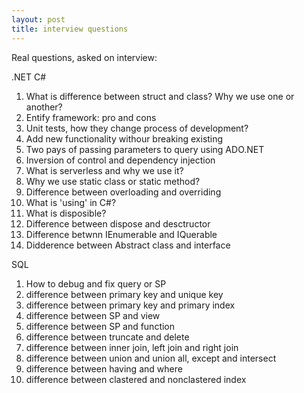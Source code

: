 ```yaml
---
layout: post
title: interview questions
---
```

Real questions, asked on interview:

.NET C#
1. What is difference between struct and class? Why we use one or another?
2. Entify framework: pro and cons
3. Unit tests, how they change process of development?
4. Add new functionality withour breaking existing
5. Two pays of passing parameters to query using ADO.NET
6. Inversion of control and dependency injection
7. What is serverless and why we use it?
8. Why we use static class or static method?
9. Difference between overloading and overriding
10. What is 'using' in C#?
11. What is disposible?
12. Difference between dispose and desctructor
13. Difference betwnn IEnumerable and IQuerable
14. Didderence between Abstract class and interface

SQL
1. How to debug and fix query or SP
2. difference between primary key and unique key
3. difference between primary key and primary index
4. difference between SP and view
5. difference between SP and function
6. difference between truncate and delete 
7. difference between inner join, left join and right join
8. difference between union and union all, except and intersect
9. difference between having and where
10. difference between clastered and nonclastered index


